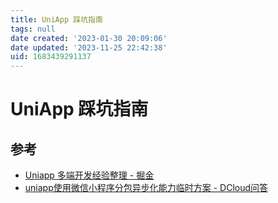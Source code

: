 ```yaml
---
title: UniApp 踩坑指南
tags: null
date created: '2023-01-30 20:09:06'
date updated: '2023-11-25 22:42:38'
uid: 1683439291137
---
```


# UniApp 踩坑指南

## 参考

- [Uniapp 多端开发经验整理 - 掘金](https://juejin.cn/post/7138221718518595621)
- [uniapp使用微信小程序分包异步化能力临时方案 - DCloud问答](https://ask.dcloud.net.cn/article/39622)
